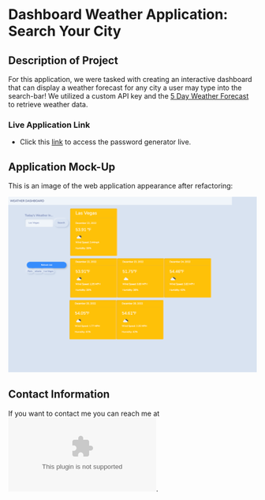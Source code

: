 # Dashboard Weather Application: Search Your City

## Description of Project

For this application, we were tasked with creating an interactive dashboard that can display a weather forecast for any city a user may type into the search-bar! We utilized a custom API key and the [5 Day Weather Forecast](https://openweathermap.org/forecast5) to retrieve weather data.

### Live Application Link

* Click this [link](https://www.owasp.org/index.php/Password_special_characters) to access the password generator live.

## Application Mock-Up

This is an image of the web application appearance after refactoring:

![application mock-up of weather dashboard.](./Assets/images/_Users_ozyalex_gt-bootcamp_homework_dashboard_weather_index.html.png)

## Contact Information

If you want to contact me you can reach me at ![alexanoz@outlook.com](alexanoz@outlook.com).
